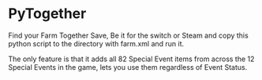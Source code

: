 # PyTogether

Find your Farm Together Save, Be it for the switch or Steam and copy this python script to the directory with farm.xml and run it.

The only feature is that it adds all 82 Special Event items from across the 12 Special Events in the game, lets you use them regardless of Event Status.
